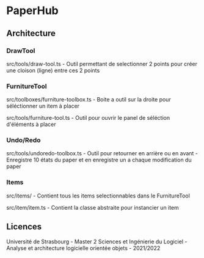 # PaperHub

## Architecture

### DrawTool
src/tools/draw-tool.ts
    - Outil permettant de selectionner 2 points pour créer une cloison (ligne) entre ces 2 points

### FurnitureTool
src/toolboxes/furniture-toolbox.ts
    - Boite a outil sur la droite pour séléctionner un item à placer

src/tools/furniture-tool.ts
    - Outil pour ouvrir le panel de séléction d'éléments à placer

### Undo/Redo
src/tools/undoredo-toolbox.ts
    - Outil pour retourner en arrière ou en avant
    - Enregistre 10 états du paper et en enregistre un a chaque modification du paper

### Items
src/items/
    - Contient tous les items selectionnables dans le FurnitureTool

src/item/item.ts
    - Contient la classe abstraite pour instancier un item 

## Licences

Université de Strasbourg - Master 2 Sciences et Ingénierie du Logiciel - Analyse et architecture logicielle orientée objets - 2021/2022